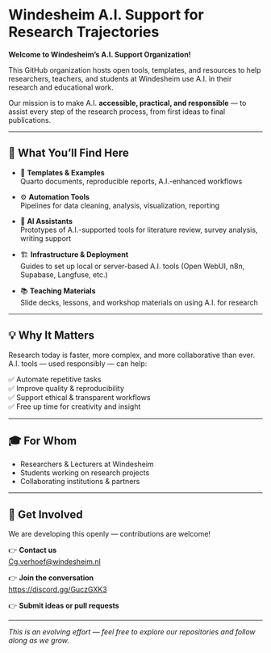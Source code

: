 # Windesheim A.I. Support for Research Trajectories

**Welcome to Windesheim’s A.I. Support Organization!**

This GitHub organization hosts open tools, templates, and resources to help researchers, teachers, and students at Windesheim use A.I. in their research and educational work.

Our mission is to make A.I. **accessible, practical, and responsible** — to assist every step of the research process, from first ideas to final publications.

---

## 🚀 What You’ll Find Here

- 📄 **Templates & Examples**  
  Quarto documents, reproducible reports, A.I.-enhanced workflows

- ⚙️ **Automation Tools**  
  Pipelines for data cleaning, analysis, visualization, reporting

- 🤖 **AI Assistants**  
  Prototypes of A.I.-supported tools for literature review, survey analysis, writing support

- 🏗️ **Infrastructure & Deployment**  
  Guides to set up local or server-based A.I. tools (Open WebUI, n8n, Supabase, Langfuse, etc.)

- 📚 **Teaching Materials**  
  Slide decks, lessons, and workshop materials on using A.I. for research

---

## 💡 Why It Matters

Research today is faster, more complex, and more collaborative than ever.  
A.I. tools — used responsibly — can help:

✅ Automate repetitive tasks  
✅ Improve quality & reproducibility  
✅ Support ethical & transparent workflows  
✅ Free up time for creativity and insight  

---

## 🎓 For Whom

- Researchers & Lecturers at Windesheim  
- Students working on research projects  
- Collaborating institutions & partners

---

## 🤝 Get Involved

We are developing this openly — contributions are welcome!

👉 **Contact us**  
Cg.verhoef@windesheim.nl 

👉 **Join the conversation**  
https://discord.gg/GuczGXK3

👉 **Submit ideas or pull requests**

---

_This is an evolving effort — feel free to explore our repositories and follow along as we grow._

